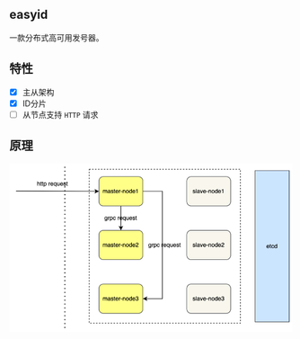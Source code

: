 ## easyid

一款分布式高可用发号器。

## 特性

- [x] 主从架构
- [x] ID分片
- [ ] 从节点支持 `HTTP` 请求

## 原理

![](./doc/easyid.design.png)